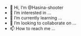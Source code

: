 - 👋 Hi, I’m @Hasina-shooter
- 👀 I’m interested in ...
- 🌱 I’m currently learning ...
- 💞️ I’m looking to collaborate on ...
- 📫 How to reach me ...

<!---
Hasina-shooter/Hasina-shooter is a ✨ special ✨ repository because its `README.md` (this file) appears on your GitHub profile.
You can click the Preview link to take a look at your changes.
--->
